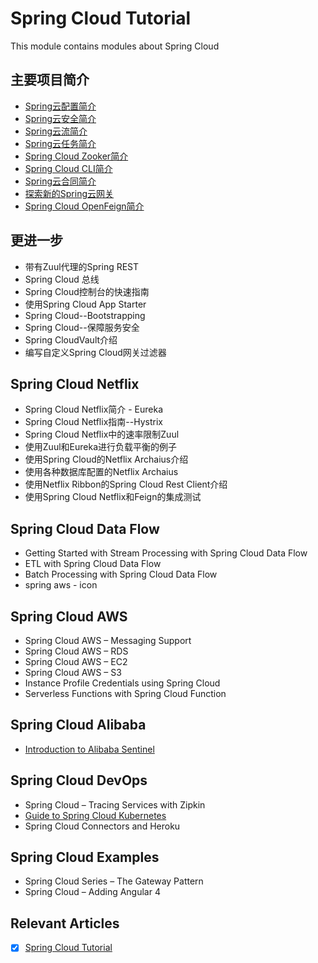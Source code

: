 # Spring Cloud Tutorial

This module contains modules about Spring Cloud

## 主要项目简介

- [Spring云配置简介](/spring-cloud-config/README.md)
- [Spring云安全简介](/spring-cloud-security/README.md)
- [Spring云流简介](/spring-cloud-stream/spring-cloud-stream-rabbit/README-zh.md)
- [Spring云任务简介](/spring-cloud-task/README-zh.md)
- [Spring Cloud Zooker简介](/spring-cloud-zookeeper/README-zh.md)
- [Spring Cloud CLI简介](/spring-cloud-cli/README-zh.md)
- [Spring云合同简介](/spring-cloud-contract/README-zh.md)
- [探索新的Spring云网关](/spring-cloud-gateway/README-zh.md)
- [Spring Cloud OpenFeign简介](/spring-cloud-openfeign/README-zh.md#spring-cloud-openfeign简介)

## 更进一步

- 带有Zuul代理的Spring REST
- Spring Cloud 总线
- Spring Cloud控制台的快速指南
- 使用Spring Cloud App Starter
- Spring Cloud--Bootstrapping
- Spring Cloud--保障服务安全
- Spring CloudVault介绍
- 编写自定义Spring Cloud网关过滤器

## Spring Cloud Netflix

- Spring Cloud Netflix简介 - Eureka
- Spring Cloud Netflix指南--Hystrix
- Spring Cloud Netflix中的速率限制Zuul
- 使用Zuul和Eureka进行负载平衡的例子
- 使用Spring Cloud的Netflix Archaius介绍
- 使用各种数据库配置的Netflix Archaius
- 使用Netflix Ribbon的Spring Cloud Rest Client介绍
- 使用Spring Cloud Netflix和Feign的集成测试

## Spring Cloud Data Flow

- Getting Started with Stream Processing with Spring Cloud Data Flow
- ETL with Spring Cloud Data Flow
- Batch Processing with Spring Cloud Data Flow
- spring aws - icon

## Spring Cloud AWS

- Spring Cloud AWS – Messaging Support
- Spring Cloud AWS – RDS
- Spring Cloud AWS – EC2
- Spring Cloud AWS – S3
- Instance Profile Credentials using Spring Cloud
- Serverless Functions with Spring Cloud Function

## Spring Cloud Alibaba

- [Introduction to Alibaba Sentinel](/spring-cloud-sentinel/README-zh.md)

## Spring Cloud DevOps

- Spring Cloud – Tracing Services with Zipkin
- [Guide to Spring Cloud Kubernetes](/spring-cloud-kubernetes/README-zh.md)
- Spring Cloud Connectors and Heroku

## Spring Cloud Examples

- Spring Cloud Series – The Gateway Pattern
- Spring Cloud – Adding Angular 4

## Relevant Articles

- [x] [Spring Cloud Tutorial](https://www.baeldung.com/spring-cloud-series)

